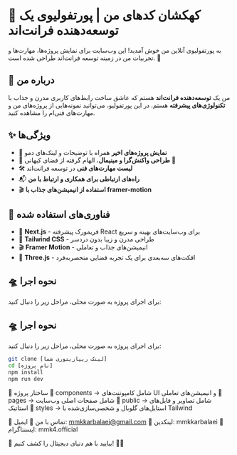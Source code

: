 # 🚀 کهکشان کدهای من | پورتفولیوی یک توسعه‌دهنده فرانت‌اند  

به پورتفولیوی آنلاین من خوش آمدید! این وب‌سایت برای نمایش پروژه‌ها، مهارت‌ها و تجربیات من در زمینه توسعه فرانت‌اند طراحی شده است. 🌌  

## 🌠 درباره من  

من یک **توسعه‌دهنده فرانت‌اند** هستم که عاشق ساخت رابط‌های کاربری مدرن و جذاب با **تکنولوژی‌های پیشرفته** هستم. در این پورتفولیو، می‌توانید نمونه‌هایی از پروژه‌های من و مهارت‌های فنی‌ام را مشاهده کنید.  

## ✨ ویژگی‌ها  

- 🚀 **نمایش پروژه‌های اخیر** همراه با توضیحات و لینک‌های دمو  
- 🎨 **طراحی واکنش‌گرا و مینیمال**، الهام گرفته از فضای کیهانی 🌌  
- 🛠️ **لیست مهارت‌های فنی** در توسعه فرانت‌اند  
- 📬 **راه‌های ارتباطی برای همکاری و ارتباط با من**  
- 🎬 **استفاده از انیمیشن‌های جذاب با framer-motion**  

## 🔧 فناوری‌های استفاده شده  

- 🚀 **Next.js** - فریمورک پیشرفته React برای وب‌سایت‌های بهینه و سریع  
- 🎨 **Tailwind CSS** - طراحی مدرن و زیبا بدون دردسر  
- 🎬 **Framer Motion** - انیمیشن‌های جذاب و تعاملی  
- 🌌 **Three.js** - افکت‌های سه‌بعدی برای یک تجربه فضایی منحصر‌به‌فرد  

## 🛸 نحوه اجرا  

برای اجرای پروژه به صورت محلی، مراحل زیر را دنبال کنید:  

## 🛸 نحوه اجرا  

برای اجرای پروژه به صورت محلی، مراحل زیر را دنبال کنید:  

```bash
git clone [لینک ریپازیتوری شما]
cd [نام پروژه]
npm install
npm run dev
```


📂 ساختار پروژه
📁 components → شامل کامپوننت‌های UI و انیمیشن‌های تعاملی
📁 pages → شامل صفحات اصلی وب‌سایت
📁 public → شامل تصاویر و فایل‌های استاتیک
📁 styles → استایل‌های گلوبال و شخصی‌سازی‌شده با Tailwind

📡 تماس با من
📧 ایمیل: mmkkarbalaei@gmail.com
💼 لینکدین: mmkkarbalaei
🐙 ایسنتاگرام: mmk4.official

🌌 بیایید با هم دنیای دیجیتال را کشف کنیم! 🚀✨
